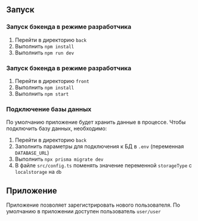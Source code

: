 <h2>Запуск</h2>
<h3>Запуск бэкенда в режиме разработчика</h3>
<ol>
<li>Перейти в директорию <code>back</code></li>
<li>Выполнить <code>npm install</code></li>
<li>Выполнить <code>npm run dev</code></li>
</ol>


<h3>Запуск бэкенда в режиме разработчика</h3>
<ol>
<li>Перейти в директорию <code>front</code></li>
<li>Выполнить <code>npm install</code></li>
<li>Выполнить <code>npm start</code></li>
</ol>

<h3>Подключение базы данных</h3>
<p>По умолчанию приложение будет хранить данные в процессе. Чтобы подключить базу данных, необходимо:</p>
<ol>
<li>Перейти в директорию <code>back</code></li>
<li>Заполнить параметры для подключения к БД в <code>.env</code> (переменная <code>DATABASE_URL</code>)</li>
<li>Выполнить <code>npx prisma migrate dev</code></li>
<li>В файле <code>src/config.ts</code> поменять значение переменной <code>storageType</code> с <code>localstorage</code> на <code>db</code></li>
</ol>

<h2>Приложение</h2>
Приложение позволяет зарегистрировать нового пользователя. По умолчанию в приложении доступен пользователь <code>user/user</code>
